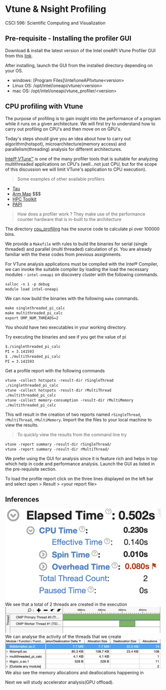 # Vtune & Nsight Profiling
CSCI 596: Scientific Computing and Visualization

## Pre-requisite - Installing the profiler GUI
Download & install the latest version of the Intel oneAPI Vtune Profiler GUI from this [link](https://www.intel.com/content/www/us/en/developer/tools/oneapi/vtune-profiler-download.html).

After installing, launch the GUI from the installed directory depending on your OS.
- windows: [Program Files]\Intel\oneAPI\vtune\<version>
- Linux OS: /opt/intel/oneapi/vtune/\<version>
- mac OS: /opt/intel/oneapi/vtune_profiler/\<version>

## CPU profiling with Vtune

The purpose of profiling is to gain insight into the performance of a program while it runs on a given architecture.
We will first try to understand how to carry out profiling on CPU's and then move on on GPU's.

Today's steps should give you an idea about how to carry out algorithm(hotspot), microarchitecture(memory access) and parallelism(threading) analysis for different architectures.

[Intel® VTune™](https://www.intel.com/content/www/us/en/develop/documentation/vtune-help/top.html) is one of the many profiler tools that is suitable for analyzing multithreaded applications on CPU's (well...not just CPU, but for the scope of this discussion we will limit  VTune's application to CPU execution).

> Some examples of other available profilers
- [Tau](http://www.cs.uoregon.edu/research/tau/home.php)
- [Arm Map](https://www.arm.com/products/development-tools/server-and-hpc/forge/map) $$$
- [HPC Toolkit](http://hpctoolkit.org/)
- [PAPI](http://icl.cs.utk.edu/papi/)

> How does a profiler work ?
They make use of the performance counter hardware that is in-built to the architecture

The directory [cpu_profiling](/cpu_profiling) has the source code to calculate pi over 100000 bins.

We provide a `Makefile` with rules to build the binaries for serial (single threaded) and parallel (multi threaded) calculation of pi. You are already familiar with the these codes from previous assignments.

For VTune analysis applications must be compiled with the Intel® Compiler, we can invoke the suitable compiler by loading the load the necessary modules - `intel-oneapi` on discovery cluster with the following commands.

```
salloc -n 1 -p debug
module load intel-oneapi
```

We can now build the binaries with the following `make` commands.

```
make singlethreaded_pi_calc
make multithreaded_pi_calc
export OMP_NUM_THREADS=2
```

You should have two executables in your working directory.

Try executing the binaries and see if you get the value of pi

```
$./singlethreaded_pi_calc
PI = 3.141593
$ ./multithreaded_pi_calc
PI = 3.141593
```

Get a profile report with the following commands
```
vtune -collect hotspots -result-dir rSingleThread ./singlethreaded_pi_calc
vtune -collect hotspots -result-dir rMultiThread ./multithreaded_pi_calc
vtune -collect memory-consumption -result-dir rMultiMemory ./multithreaded_pi_calc

```
This will result in the creation of two reports named `rSingleThread`, `rMultiThread`, `rMultiMemory`. Import the the files to your local machine to view the results.

> To quickly view the results from the command line try
```
vtune -report summary -result-dir rSingleThread/
vtune -report summary -result-dir rMultiThread/
```

We prefer using the GUI for analysis since it is feature rich and helps in top which help in code and performance analysis. Launch the GUI as listed in the pre-requisite section.

To load the profile report click on the three lines displayed on the left bar and select open > Result > \<your report file>

## Inferences
![omp_2_thread_summary](img/omp_2_thread_summary.png)
We see that a total of 2 threads are created in the execution
![omp_2_thread_activity](img/omp_2_thread_activity.png)
We can analyse the activity of the threads that we create
![omp_2_function_memory_allocation](img/omp_2_function_memory_allocation.png)
We also see the memory allocations and deallocations happening in



Next we will study accelerator analysis(GPU offload).  
